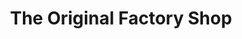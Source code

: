 ---
title: "The Original Factory Shop"
url: /haslemere/the-original-factory-shop/
shop: Dorfladen
---